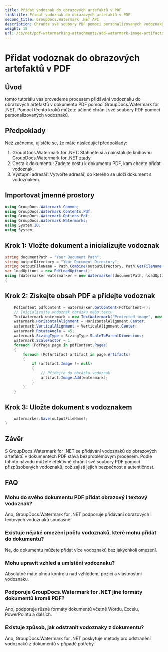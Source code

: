```yaml
---
title: Přidat vodoznak do obrazových artefaktů v PDF
linktitle: Přidat vodoznak do obrazových artefaktů v PDF
second_title: GroupDocs.Watermark .NET API
description: Chraňte své soubory PDF pomocí personalizovaných vodoznaků pomocí GroupDocs.Watermark for .NET. Snadno přidávejte textové nebo obrazové vodoznaky k obrazovým artefaktům v dokumentech PDF.
weight: 18
url: /cs/net/pdf-watermarking-attachments/add-watermark-image-artifacts-pdf/
---
```


# Přidat vodoznak do obrazových artefaktů v PDF

## Úvod
tomto tutoriálu vás provedeme procesem přidávání vodoznaku do obrazových artefaktů v dokumentu PDF pomocí GroupDocs.Watermark for .NET. Pomocí těchto kroků můžete účinně chránit své soubory PDF pomocí personalizovaných vodoznaků.
## Předpoklady
Než začneme, ujistěte se, že máte následující předpoklady:
1.  GroupDocs.Watermark for .NET: Stáhněte si a nainstalujte knihovnu GroupDocs.Watermark for .NET z[tady](https://releases.groupdocs.com/Watermark/net/).
2. Cesta k dokumentu: Zadejte cestu k dokumentu PDF, kam chcete přidat vodoznak.
3. Výstupní adresář: Vytvořte adresář, do kterého se uloží dokument s vodoznakem.

## Importovat jmenné prostory
```csharp
using GroupDocs.Watermark.Common;
using GroupDocs.Watermark.Contents.Pdf;
using GroupDocs.Watermark.Options.Pdf;
using GroupDocs.Watermark.Watermarks;
using System.IO;
using System;
```
## Krok 1: Vložte dokument a inicializujte vodoznak
```csharp
string documentPath = "Your Document Path";
string outputDirectory = "Your Document Directory";
string outputFileName = Path.Combine(outputDirectory, Path.GetFileName(documentPath));
var loadOptions = new PdfLoadOptions();
using (Watermarker watermarker = new Watermarker(documentPath, loadOptions))
{
```
## Krok 2: Získejte obsah PDF a přidejte vodoznak
```csharp
	PdfContent pdfContent = watermarker.GetContent<PdfContent>();
	// Inicializujte vodoznak obrázku nebo textu
	TextWatermark watermark = new TextWatermark("Protected image", new Font("Arial", 8));
	watermark.HorizontalAlignment = HorizontalAlignment.Center;
	watermark.VerticalAlignment = VerticalAlignment.Center;
	watermark.RotateAngle = 45;
	watermark.SizingType = SizingType.ScaleToParentDimensions;
	watermark.ScaleFactor = 1;
	foreach (PdfPage page in pdfContent.Pages)
	{
		foreach (PdfArtifact artifact in page.Artifacts)
		{
			if (artifact.Image != null)
			{
				// Přidejte do obrázku vodoznak
				artifact.Image.Add(watermark);
			}
		}
	}
```
## Krok 3: Uložte dokument s vodoznakem
```csharp
	watermarker.Save(outputFileName);
}
```

## Závěr
S GroupDocs.Watermark for .NET se přidávání vodoznaků do obrazových artefaktů v dokumentech PDF stává bezproblémovým procesem. Podle tohoto návodu můžete efektivně chránit své soubory PDF pomocí přizpůsobených vodoznaků, což zajistí jejich bezpečnost a autentičnost.
## FAQ
### Mohu do svého dokumentu PDF přidat obrazový i textový vodoznak?
Ano, GroupDocs.Watermark for .NET podporuje přidávání obrazových i textových vodoznaků současně.
### Existuje nějaké omezení počtu vodoznaků, které mohu přidat do dokumentu?
Ne, do dokumentu můžete přidat více vodoznaků bez jakýchkoli omezení.
### Mohu upravit vzhled a umístění vodoznaku?
Absolutně máte plnou kontrolu nad vzhledem, pozicí a vlastnostmi vodoznaku.
### Podporuje GroupDocs.Watermark for .NET jiné formáty dokumentů kromě PDF?
Ano, podporuje různé formáty dokumentů včetně Wordu, Excelu, PowerPointu a dalších.
### Existuje způsob, jak odstranit vodoznaky z dokumentu?
Ano, GroupDocs.Watermark for .NET poskytuje metody pro odstranění vodoznaků z dokumentů v případě potřeby.
